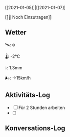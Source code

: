 [[2021-01-05]]|[[2021-01-07]]

[[📅 Noch Einzutragen]]

## Wetter

🛰: ❄

🌡: -2°C

💧: 1.3mm

🌬: →15km/h

## Aktivitäts-Log

- [ ] Für 2 Stunden arbeiten
- [ ] 

## Konversations-Log

